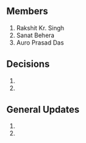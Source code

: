 Members
-------
1. Rakshit Kr. Singh
2. Sanat Behera
3. Auro Prasad Das

Decisions
---------
1. 
2. 

General Updates
---------------
1. 
2. 
